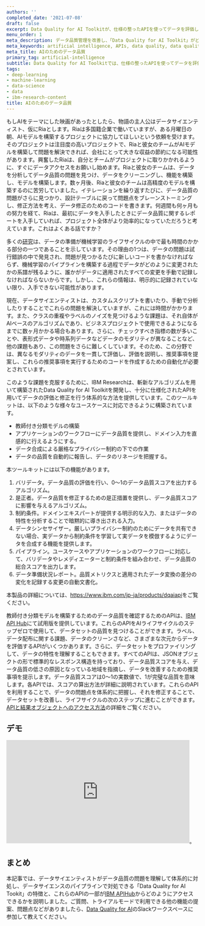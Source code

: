 ```yaml
---
authors: ''
completed_date: '2021-07-08'
draft: false
excerpt: Data Quality for AI Toolkitが、仕様の整ったAPIを使ってデータを評価し、修正するための体系的な方法を提供していることをご紹介します。
menu_order: 1
meta_description: データ品質管理を改善し、「Data Quality for AI Toolkit」がどのようにして仕様の整ったAPIでデータを評価し、修正するための体系的な方法を提供しているかをご紹介します。
meta_keywords: artificial intelligence, APIs, data quality, data quality APIs
meta_title: AIのためのデータ品質
primary_tag: artificial-intelligence
subtitle: Data Quality for AI Toolkitでは、仕様の整ったAPIを使ってデータを評価・修正するための体系的な方法を紹介しています。
tags:
- deep-learning
- machine-learning
- data-science
- data
- ibm-research-content
title: AIのためのデータ品質
---
```


もしAIをテーマにした映画があったとしたら、物語の主人公はデータサイエンティスト、仮にRiaとします。Riaは多国籍企業で働いていますが、ある月曜日の朝、AIモデルを構築するプロジェクトに協力してほしいという依頼を受けます。そのプロジェクトは注目度の高いプロジェクトで、Riaと彼女のチームがAIモデルを構築して問題を解決できれば、会社にとって大きな収益の節約になる可能性があります。興奮したRiaは、自分とチームがプロジェクトに取りかかれるように、すぐにデータアクセスをお願いし始めます。Riaと彼女のチームは、データを分析してデータ品質の問題を見つけ、データをクリーニングし、機能を構築し、モデルを構築します。数ヶ月後、Riaと彼女のチームは高精度のモデルを構築するのに苦労していました。イテレーションを繰り返すたびに、データ品質の問題がさらに見つかり、設計テーブルに戻って問題点をブレーンストーミングし、修正方法を考え、データ修正のためのコードを書きます。何週間も何ヶ月もの努力を経て、Riaは、最初にデータを入手したときにデータ品質に関するレポートを入手していれば、プロジェクト全体がより効率的になっていただろうと考えています。これはよくある話ですか？

多くの<a href="https://www.datanami.com/2020/07/06/data-prep-still-dominates-data-scientists-time-survey-finds/" target="_blank" rel="noopener noreferrer">研究</a>は、データの準備が機械学習のライフサイクルの中で最も時間のかかる部分の一つであることを示しています。その理由の1つは、データの問題は試行錯誤の中で発見され、問題が見つかるたびに新しいコードを書かなければならず、機械学習のパイプラインを構築する過程でデータがどのように変更されたかの系譜が残るように、誰かがデータに適用されたすべての変更を手動で記録しなければならないからです。しかし、これらの情報は、明示的に記録されていない限り、入手できない可能性があります。

現在、データサイエンティストは、カスタムスクリプトを書いたり、手動で分析したりすることでこれらの問題を解決していますが、これには時間がかかります。また、クラスの重複やラベルのノイズを見つけるような課題は、それ自体がAIベースのアルゴリズムであり、ビジネスプロジェクトで使用できるようになるまでに数ヶ月かかる場合もあります。さらに、チェックすべき指標の数が多いことや、表形式データや時系列データなどデータのモダリティが異なることなど、他の課題もあり、この問題をさらに難しくしています。そのため、この分野では、異なるモダリティのデータを一貫して評価し、評価を説明し、推奨事項を提案し、これらの推奨事項を実行するためのコードを作成するための自動化が必要とされています。

このような課題を克服するために、IBM Researchは、斬新なアルゴリズムを用いて構築されたData Quality for AI Toolkitを開発し、十分に仕様化されたAPIを用いてデータの評価と修正を行う体系的な方法を提供しています。このツールキットは、以下のような様々なユースケースに対応できるように構築されています。

* 教師付き分類モデルの構築
* アプリケーションのワークフローにデータ品質を提供し、ドメイン入力を直感的に行えるようにする。
* データ合成による厳格なプライバシー制約の下での作業
* データの品質を自動的に報告し、データのリネージを把握する。

本ツールキットには以下の機能があります。

1. バリデータ。データ品質の評価を行い、0～1のデータ品質スコアを出力するアルゴリズム。
1. 是正者。データ品質を修正するための是正措置を提供し、データ品質スコアに影響を与えるアルゴリズム。
1. 制約条件。ドメインエキスパートが提供する明示的な入力、またはデータの特性を分析することで暗黙的に導き出される入力。
1. データシンセサイザー。厳しいプライバシー制約のためにデータを共有できない場合、実データから制約条件を学習して実データを模倣するようにデータを合成する機能を提供します。
1. パイプライン。ユースケースやアプリケーションのワークフローに対応して、バリデータやレメディエーターと制約条件を組み合わせ、データ品質の総合スコアを出力します。
1. データ準備状況レポート。品質メトリクスと適用されたデータ変換の差分の変化を記録する変更の自動文書化。

本製品の詳細については、<a href="https://www.ibm.com/jp-ja/products/dqaiapi" target="_blank" rel="noopener noreferrer">https://www.ibm.com/jp-ja/products/dqaiapi</a>をご覧ください。

教師付き分類モデルを構築するためのデータ品質を確認するためのAPIは、<a href="https://developer.ibm.com/apis/catalog/dataquality4ai--data-quality-for-ai/Introduction" target="_blank" rel="noopener noreferrer">IBM API Hub</a>にて試用版を提供しています。これらのAPIをAIライフサイクルのステップゼロで使用して、データセットの品質を見つけることができます。ラベル、データ配布に関する課題、データのクリーンさなど、さまざまな次元からデータを評価するAPIがいくつかあります。さらに、データセットをプロファイリングして、データの特性を理解することもできます。すべてのAPIは、JSONオブジェクトの形で標準的なレスポンス構造を持っており、データ品質スコアを与え、データ品質の低さの原因となっている地域を指摘し、データを改善するための推奨事項を提示します。データ品質スコアは0～1の実数値で、1が完璧な品質を意味します。各APIでは、スコアの算出方法が詳細に説明されています。これらのAPIを利用することで、データの問題点を体系的に把握し、それを修正することで、データセットを改善し、ライフサイクルの次のステップに進むことができます。<a href="https://developer.ibm.com/apis/catalog/dataquality4ai--data-quality-for-ai/Getting%20Started" target="_blank" rel="noopener noreferrer">APIと結果オブジェクトへのアクセス方法</a>の詳細をご覧ください。

## デモ

<iframe width="480" height="270" src="https://www.ustream.tv/embed/recorded/130008974" scrolling="no" allowfullscreen webkitallowfullscreen frameborder="0" style="border:0 none transparent;"></iframe>。

## まとめ

本記事では、データサイエンティストがデータ品質の問題を理解して体系的に対処し、データサイエンスのパイプラインで対処できる「Data Quality for AI Tookit」の特徴と、これらのAPIの一部が[IBM APIHub](https://developer.ibm.com/apis/catalog/dataquality4ai--data-quality-for-ai/Introduction)からどのようにアクセスできるかを説明しました。ご質問、トライアルモードで利用できる他の機能の提案、問題点などがありましたら、[Data Quality for AI](https://join.slack.com/t/dqai/shared_invite/zt-ra98jfbm-KgZwRlokg~5_3_A7FyFm3g)のSlackワークスペースに参加して教えてください。